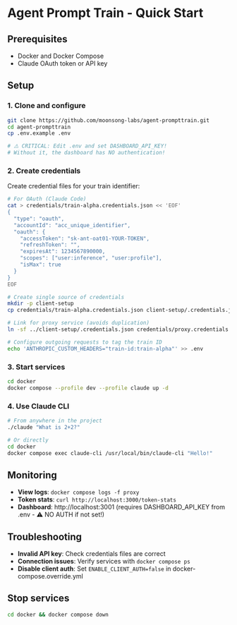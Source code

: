 # Agent Prompt Train - Quick Start

## Prerequisites

- Docker and Docker Compose
- Claude OAuth token or API key

## Setup

### 1. Clone and configure

```bash
git clone https://github.com/moonsong-labs/agent-prompttrain.git
cd agent-prompttrain
cp .env.example .env

# ⚠️ CRITICAL: Edit .env and set DASHBOARD_API_KEY!
# Without it, the dashboard has NO authentication!
```

### 2. Create credentials

Create credential files for your train identifier:

```bash
# For OAuth (Claude Code)
cat > credentials/train-alpha.credentials.json << 'EOF'
{
  "type": "oauth",
  "accountId": "acc_unique_identifier",
  "oauth": {
    "accessToken": "sk-ant-oat01-YOUR-TOKEN",
    "refreshToken": "",
    "expiresAt": 1234567890000,
    "scopes": ["user:inference", "user:profile"],
    "isMax": true
  }
}
EOF

# Create single source of credentials
mkdir -p client-setup
cp credentials/train-alpha.credentials.json client-setup/.credentials.json

# Link for proxy service (avoids duplication)
ln -sf ../client-setup/.credentials.json credentials/proxy.credentials.json

# Configure outgoing requests to tag the train ID
echo 'ANTHROPIC_CUSTOM_HEADERS="train-id:train-alpha"' >> .env
```

### 3. Start services

```bash
cd docker
docker compose --profile dev --profile claude up -d
```

### 4. Use Claude CLI

```bash
# From anywhere in the project
./claude "What is 2+2?"

# Or directly
cd docker
docker compose exec claude-cli /usr/local/bin/claude-cli "Hello!"
```

## Monitoring

- **View logs**: `docker compose logs -f proxy`
- **Token stats**: `curl http://localhost:3000/token-stats`
- **Dashboard**: http://localhost:3001 (requires DASHBOARD_API_KEY from .env - ⚠️ NO AUTH if not set!)

## Troubleshooting

- **Invalid API key**: Check credentials files are correct
- **Connection issues**: Verify services with `docker compose ps`
- **Disable client auth**: Set `ENABLE_CLIENT_AUTH=false` in docker-compose.override.yml

## Stop services

```bash
cd docker && docker compose down
```
